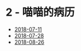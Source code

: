 # 2 - 喵喵的病历

- [2018-07-11](病历/2018-07-11.md)
- [2018-07-28](病历/2018-07-28.md)
- [2018-08-26](病历/2018-08-26.md)
